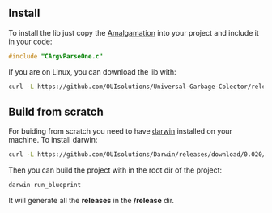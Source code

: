

## Install

To install the lib just copy the [Amalgamation](https://github.com/OUIsolutions/Universal-Garbage-Colector/releases/download/3.0.0/UniversalGarbageOne.c) into your project and include it in your code:
```c
#include "CArgvParseOne.c"
```


If  you are on Linux, you can download the lib with:
```bash
curl -L https://github.com/OUIsolutions/Universal-Garbage-Colector/releases/download/3.0.0/UniversalGarbageOne.c  -o UniversalGarbageOne.c
```

## Build from scratch

For buiding from scratch you need to have [darwin](https://github.com/OUIsolutions/Darwin/) installed on your machine. To install darwin:
```bash
curl -L https://github.com/OUIsolutions/Darwin/releases/download/0.020/darwin.out -o darwin.out && chmod +x darwin.out &&  sudo  mv darwin.out /usr/bin/darwin
```

Then you can build the project with in the root dir of the project:
```bash
darwin run_blueprint
```

It will generate all the **releases** in the **/release** dir.

